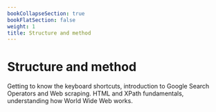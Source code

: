 ```yaml
---
bookCollapseSection: true
bookFlatSection: false
weight: 1
title: Structure and method
---
```



# Structure and method

Getting to know the keyboard shortcuts, introduction to Google Search Operators and Web scraping. HTML and XPath fundamentals, understanding how World Wide Web works.